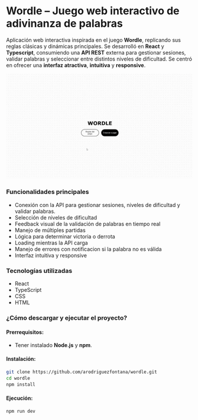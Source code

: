 # Wordle – Juego web interactivo de adivinanza de palabras

Aplicación web interactiva inspirada en el juego **Wordle**, replicando sus reglas clásicas y dinámicas principales.
Se desarrolló en **React** y **Typescript**, consumiendo una **API REST** externa para gestionar sesiones, validar palabras y seleccionar entre distintos niveles de dificultad. Se centró en ofrecer una **interfaz atractiva**, **intuitiva** y **responsive**.

<p>
  <img src="wordle.mp4.gif" width="575" alt="Demo del proyecto">
</p>

### Funcionalidades principales
- Conexión con la API para gestionar sesiones, niveles de dificultad y validar palabras.
- Selección de niveles de dificultad
- Feedback visual de la validación de palabras en tiempo real
- Manejo de múltiples partidas
- Lógica para determinar victoria o derrota
- Loading mientras la API carga
- Manejo de errores con notificacion si la palabra no es válida
- Interfaz intuitiva y responsive

### Tecnologías utilizadas
- React
- TypeScript
- CSS
- HTML

### ¿Cómo descargar y ejecutar el proyecto?

#### Prerrequisitos:
- Tener instalado **Node.js** y **npm**.
 
#### Instalación:
```bash
git clone https://github.com/arodriguezfontana/wordle.git
cd wordle
npm install
```

#### Ejecución:
```bash
npm run dev
```
